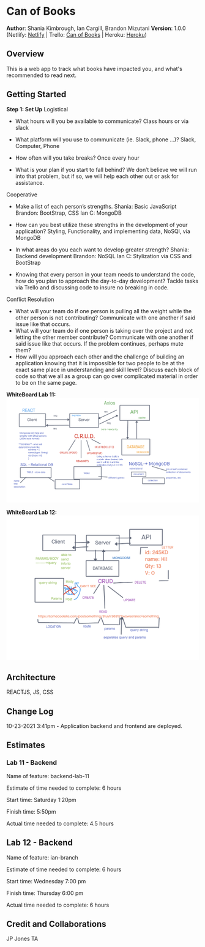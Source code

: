 # Can of Books

**Author**: Shania Kimbrough, Ian Cargill, Brandon Mizutani
**Version**: 1.0.0 (Netlify: [Netlify](https://mizutani-can-of-books.netlify.app/) | Trello: [Can of Books](https://trello.com/b/meRpcJGP/can-of-books) | Heroku: [Heroku](https://paperlouse-can-of-books.herokuapp.com/))

## Overview

This is a web app to track what books have impacted you, and what's recommended to read next.

## Getting Started
**Step 1: Set Up**
Logistical

* What hours will you be available to communicate?
    Class hours or via slack

* What platform will you use to communicate (ie. Slack, phone …)?
    Slack, Computer, Phone
* How often will you take breaks?
    Once every hour
* What is your plan if you start to fall behind?
    We don’t believe we will run into that problem, but if so, we will help each other out or ask for assistance.

Cooperative

* Make a list of each person’s strengths.
    Shania: Basic JavaScript
    Brandon: BootStrap, CSS
    Ian C: MongoDB
* How can you best utilize these strengths in the development of your application?
    Styling, Functionality, and implementing data, NoSQl, via MongoDB
* In what areas do you each want to develop greater strength?
    Shania: Backend development
    Brandon: NoSQL
    Ian C: Stylization via CSS and BootStrap

* Knowing that every person in your team needs to understand the code, how do you plan to approach the day-to-day development?
    Tackle tasks via Trello and discussing code to insure no breaking in code.

Conflict Resolution

* What will your team do if one person is pulling all the weight while the other person is not contributing?
    Communicate with one another if said issue like that occurs.
* What will your team do if one person is taking over the project and not letting the other member contribute?
    Communicate with one another if said issue like that occurs. If the problem continues, perhaps mute them?
* How will you approach each other and the challenge of building an application knowing that it is impossible for two people to be at the exact same place in understanding and skill level?
    Discuss each block of code so that we all as a group can go over complicated material in order to be on the same page.

**WhiteBoard Lab 11:** ![Whiteboard Image](./Images/whiteboard-lab-11.png)

**WhiteBoard Lab 12:** ![Whiteboard Image](./Images/whiteboard-lab-12.png)

## Architecture

REACTJS, JS, CSS

## Change Log

10-23-2021 3:41pm - Application backend and frontend are deployed.

## Estimates

### Lab 11 - Backend

Name of feature: backend-lab-11

Estimate of time needed to complete: 6 hours

Start time: Saturday 1:20pm

Finish time: 5:50pm

Actual time needed to complete: 4.5 hours

## Lab 12 - Backend

Name of feature: ian-branch

Estimate of time needed to complete: 6 hours

Start time: Wednesday 7:00 pm

Finish time: Thursday 6:00 pm

Actual time needed to complete: 6 hours

## Credit and Collaborations
JP Jones
TA
